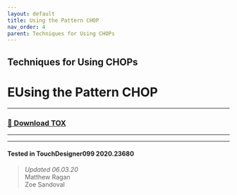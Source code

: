 ```yaml
---
layout: default
title: Using the Pattern CHOP
nav_order: 4
parent: Techniques for Using CHOPs
---
```


## Techniques for Using CHOPs
# EUsing the Pattern CHOP

----

### [:floppy_disk: Download TOX](https://github.com/mir-lab/touchdesigner-instancing-examples-code/raw/main/tox/002-using-chops/container_pattern_chop.tox)

----


---

#### Tested in TouchDesigner099 2020.23680 
>*Updated 06.03.20*  
Matthew Ragan  
Zoe Sandoval   